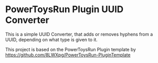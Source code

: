 # PowerToysRun Plugin UUID Converter

This is a simple UUID Converter, that adds or removes hyphens from a UUID, depending on what type is given to it.

This project is based on the PowerToysRun Plugin template by https://github.com/8LWXpg/PowerToysRun-PluginTemplate
